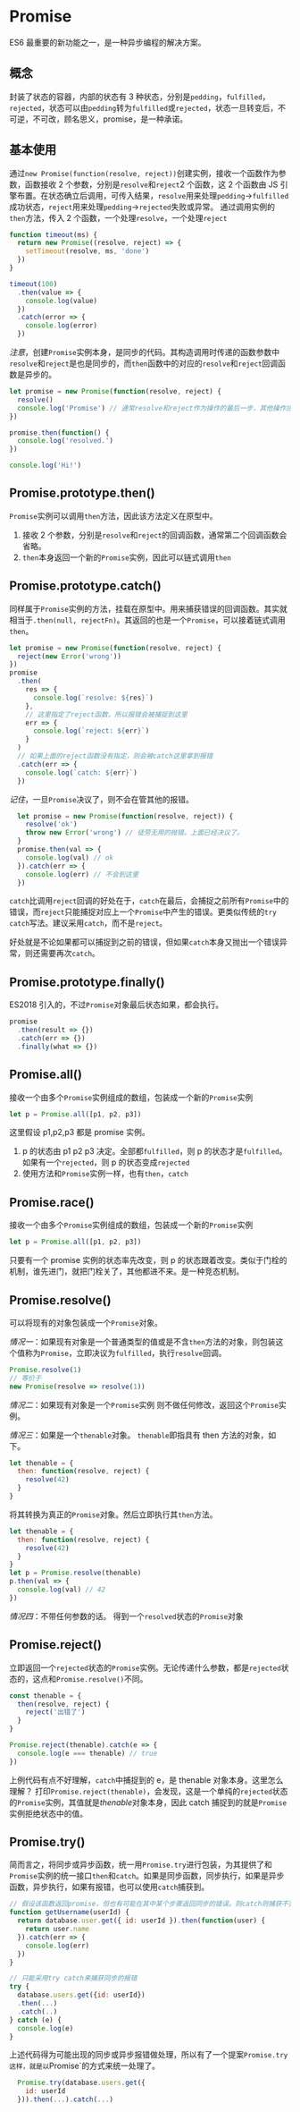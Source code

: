 # Promise

ES6 最重要的新功能之一，是一种异步编程的解决方案。

## 概念

封装了状态的容器，内部的状态有 3 种状态，分别是`pedding`，`fulfilled`，`rejected`，状态可以由`pedding`转为`fulfilled`或`rejected`，状态一旦转变后，不可逆，不可改，顾名思义，promise，是一种承诺。

## 基本使用

通过`new Promise(function(resolve, reject))`创建实例，接收一个函数作为参数，函数接收 2 个参数，分别是`resolve`和`reject`2 个函数，这 2 个函数由 JS 引擎布置。在状态确立后调用，可传入结果，`resolve`用来处理`pedding`->`fulfilled`成功状态，`reject`用来处理`pedding`->`rejected`失败或异常。
通过调用实例的`then`方法，传入 2 个函数，一个处理`resolve`，一个处理`reject`

```js
function timeout(ms) {
  return new Promise((resolve, reject) => {
    setTimeout(resolve, ms, 'done')
  })
}

timeout(100)
  .then(value => {
    console.log(value)
  })
  .catch(error => {
    console.log(error)
  })
```

_注意_，创建`Promise`实例本身，是同步的代码。其构造调用时传递的函数参数中`resolve`和`reject`是也是同步的，而`then`函数中的对应的`resolve`和`reject`回调函数是异步的。

```js
let promise = new Promise(function(resolve, reject) {
  resolve()
  console.log('Promise') // 通常resolve和reject作为操作的最后一步，其他操作应放在then中执行。这里只是为了说明resolve或reject不会阻断其他同步代码
})

promise.then(function() {
  console.log('resolved.')
})

console.log('Hi!')
```

## Promise.prototype.then()

`Promise`实例可以调用`then`方法，因此该方法定义在原型中。

1.  接收 2 个参数，分别是`resolve`和`reject`的回调函数，通常第二个回调函数会省略。
2.  `then`本身返回一个新的`Promise`实例，因此可以链式调用`then`

## Promise.prototype.catch()

同样属于`Promise`实例的方法，挂载在原型中。用来捕获错误的回调函数。其实就相当于`.then(null, rejectFn)`。其返回的也是一个`Promise`，可以接着链式调用`then`。

```js
let promise = new Promise(function(resolve, reject) {
  reject(new Error('wrong'))
})
promise
  .then(
    res => {
      console.log(`resolve: ${res}`)
    },
    // 这里指定了reject函数，所以报错会被捕捉到这里
    err => {
      console.log(`reject: ${err}`)
    }
  )
  // 如果上面的reject函数没有指定，则会被catch这里拿到报错
  .catch(err => {
    console.log(`catch: ${err}`)
  })
```

_记住_，一旦`Promise`决议了，则不会在管其他的报错。

```js
  let promise = new Promise(function(resolve, reject)) {
    resolve('ok')
    throw new Error('wrong') // 徒劳无用的抛错。上面已经决议了。
  }
  promise.then(val => {
    console.log(val) // ok
  }).catch(err => {
    console.log(err) // 不会到这里
  })
```

`catch`比调用`reject`回调的好处在于，`catch`在最后，会捕捉之前所有`Promise`中的错误，而`reject`只能捕捉对应上一个`Promise`中产生的错误。更类似传统的`try catch`写法。建议采用`catch`，而不是`reject`。

好处就是不论如果都可以捕捉到之前的错误，但如果`catch`本身又抛出一个错误异常，则还需要再次`catch`。

## Promise.prototype.finally()

ES2018 引入的，不过`Promise`对象最后状态如果，都会执行。

```js
promise
  .then(result => {})
  .catch(err => {})
  .finally(what => {})
```

## Promise.all()

接收一个由多个`Promise`实例组成的数组，包装成一个新的`Promise`实例

```js
let p = Promise.all([p1, p2, p3])
```

这里假设 p1,p2,p3 都是 promise 实例。

1.  p 的状态由 p1 p2 p3 决定。全部都`fulfilled`，则 p 的状态才是`fulfilled`。如果有一个`rejected`，则 p 的状态变成`rejected`
2.  使用方法和`Promise`实例一样，也有`then`，`catch`

## Promise.race()

接收一个由多个`Promise`实例组成的数组，包装成一个新的`Promise`实例

```js
let p = Promise.all([p1, p2, p3])
```

只要有一个 promise 实例的状态率先改变，则 p 的状态跟着改变。类似于门栓的机制，谁先进门，就把门栓关了，其他都进不来。是一种竞态机制。

## Promise.resolve()

可以将现有的对象包装成一个`Promise`对象。

_情况一_：如果现有对象是一个普通类型的值或是不含`then`方法的对象，则包装这个值称为`Promise`，立即决议为`fulfilled`，执行`resolve`回调。

```js
Promise.resolve(1)
// 等价于
new Promise(resolve => resolve(1))
```

_情况二_：如果现有对象是一个`Promise`实例
则不做任何修改，返回这个`Promise`实例。

_情况三_：如果是一个`thenable`对象。
`thenable`即指具有 then 方法的对象，如下。

```js
let thenable = {
  then: function(resolve, reject) {
    resolve(42)
  }
}
```

将其转换为真正的`Promise`对象。然后立即执行其`then`方法。

```js
let thenable = {
  then: function(resolve, reject) {
    resolve(42)
  }
}
let p = Promise.resolve(thenable)
p.then(val => {
  console.log(val) // 42
})
```

_情况四_：不带任何参数的话。
得到一个`resolved`状态的`Promise`对象

## Promise.reject()

立即返回一个`rejected`状态的`Promise`实例。无论传递什么参数，都是`rejected`状态的，这点和`Promise.resolve()`不同。

```js
const thenable = {
  then(resolve, reject) {
    reject('出错了')
  }
}

Promise.reject(thenable).catch(e => {
  console.log(e === thenable) // true
})
```

上例代码有点不好理解，`catch`中捕捉到的 e，是 thenable 对象本身。这里怎么理解？
打印`Promise.reject(thenable)`，会发现，这是一个单纯的`rejected`状态的`Promise`实例，其值就是*thenable*对象本身，因此 catch 捕捉到的就是`Promise`实例拒绝状态中的值。

## Promise.try()

简而言之，将同步或异步函数，统一用`Promise.try`进行包装，为其提供了和`Promise`实例的统一接口`then`和`catch`。如果是同步函数，同步执行，如果是异步函数，异步执行，如果有报错，也可以使用`catch`捕获到。

```js
// 假设该函数返回promise，但也有可能在其中某个步骤返回同步的错误。则catch则捕获不到了。
function getUsername(userId) {
  return database.user.get({ id: userId }).then(function(user) {
    return user.name
  }).catch(err => {
    console.log(err)
  })
}

// 只能采用try catch来捕获同步的报错
try {
  database.users.get({id: userId})
  .then(...)
  .catch(..)
} catch (e) {
  console.log(e)
}
```

上述代码得为可能出现的同步或异步报错做处理，所以有了一个提案`Promise.try
这样，就是以`Promise`的方式来统一处理了。
```js
  Promise.try(database.users.get({
    id: userId
  })).then(...).catch(...)
```
